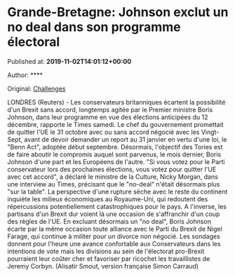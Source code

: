 
# Grande-Bretagne: Johnson exclut un no deal dans son programme électoral

Published at: **2019-11-02T14:01:12+00:00**

Author: ****

Original: [Challenges](https://www.challenges.fr/monde/grande-bretagne-johnson-exclut-un-no-deal-dans-son-programme-electoral_682862)

LONDRES (Reuters) - Les conservateurs britanniques écartent la possibilité d'un Brexit sans accord, longtemps agitée par le Premier ministre Boris Johnson, dans leur programme en vue des élections anticipées du 12 décembre, rapporte le Times samedi.
Le chef du gouvernement promettait de quitter l'UE le 31 octobre avec ou sans accord négocié avec les Vingt-Sept, avant de devoir demander un report au 31 janvier en vertu d'une loi, le "Benn Act", adoptée début septembre.
Désormais, l'objectif des Tories est de faire aboutir le compromis auquel sont parvenus, le mois dernier, Boris Johnson d'une part et les Européens de l'autre.
"Si vous votez pour le Parti conservateur lors des prochaines élections, vous votez pour quitter l'UE avec cet accord", a déclaré le ministre de la Culture, Nicky Morgan, dans une interview au Times, précisant que le "no-deal" n'était désormais plus "sur la table".
La perspective d'une rupture sèche avec le reste du continent inquiète les milieux économiques au Royaume-Uni, qui redoutent des répercussions potentiellement catastrophiques pour le pays. A l'inverse, les partisans d'un Brexit dur voient là une occasion de s'affranchir d'un coup des règles de l'UE.
En excluant désormais un "no deal", Boris Johnson écarte par la même occasion toute alliance avec le Parti du Brexit de Nigel Farage, qui continue à militer pour un divorce non négocié.
Les sondages donnent pour l'heure une avance confortable aux Conservateurs dans les intentions de vote mais les divisions au sein de l'électorat pro-Brexit pourraient leur coûter cher et favoriser par ricochet les travaillistes de Jeremy Corbyn.
(Alisatir Smout, version française Simon Carraud)
